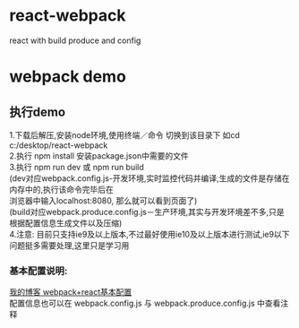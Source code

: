 # react-webpack
react with build produce and config

webpack demo
========================

执行demo
------------------------
  1.下载后解压,安装node环境,使用终端／命令 切换到该目录下 如cd c:/desktop/react-webpack<br />
  2.执行 npm install 安装package.json中需要的文件<br />
  3.执行 npm run dev 或 npm run build<br />
  (dev对应webpack.config.js-开发环境,实时监控代码并编译,生成的文件是存储在内存中的,执行该命令完毕后在<br />
   浏览器中输入localhost:8080, 那么就可以看到页面了)<br />
  (build对应webpack.produce.config.js－生产环境,其实与开发环境差不多,只是根据配置信息生成文件以及压缩)<br />
  4.注意: 目前只支持ie9及以上版本,不过最好使用ie10及以上版本进行测试,ie9以下问题挺多需要处理,这里只是学习用

### 基本配置说明:
  [我的博客 webpack+react基本配置](http://blog.csdn.net/u013224660/article/details/52468714)<br />
  配置信息也可以在 webpack.config.js 与 webpack.produce.config.js 中查看注释
